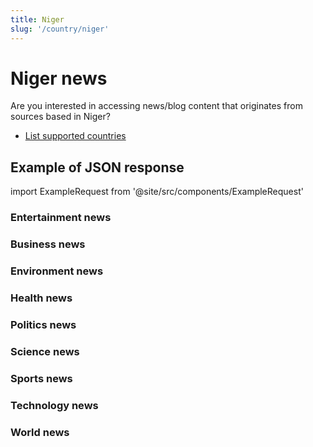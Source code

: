 ```yaml
---
title: Niger
slug: '/country/niger'
---
```


# Niger news

Are you interested in accessing news/blog content that originates from sources based in Niger?

- [List supported countries](/articles/countries)

## Example of JSON response

import ExampleRequest from '@site/src/components/ExampleRequest'

### Entertainment news
<ExampleRequest url="https://apitube.io/v1/news/articles?limit=2&category=news/Arts_and_Entertainment&country=ne"></ExampleRequest>

### Business news
<ExampleRequest url="https://apitube.io/v1/news/articles?limit=2&category=news/Business&country=ne"></ExampleRequest>

### Environment news
<ExampleRequest url="https://apitube.io/v1/news/articles?limit=2&category=news/Environment&country=ne"></ExampleRequest>

### Health news
<ExampleRequest url="https://apitube.io/v1/news/articles?limit=2&category=news/Health&country=ne"></ExampleRequest>

### Politics news
<ExampleRequest url="https://apitube.io/v1/news/articles?limit=2&category=news/Politics&country=ne"></ExampleRequest>

### Science news
<ExampleRequest url="https://apitube.io/v1/news/articles?limit=2&category=news/Science&country=ne"></ExampleRequest>

### Sports news
<ExampleRequest url="https://apitube.io/v1/news/articles?limit=2&category=news/Sports&country=ne"></ExampleRequest>

### Technology news
<ExampleRequest url="https://apitube.io/v1/news/articles?limit=2&category=news/Technology&country=ne"></ExampleRequest>

### World news
<ExampleRequest url="https://apitube.io/v1/news/articles?limit=2&category=news/World&country=ne"></ExampleRequest>
